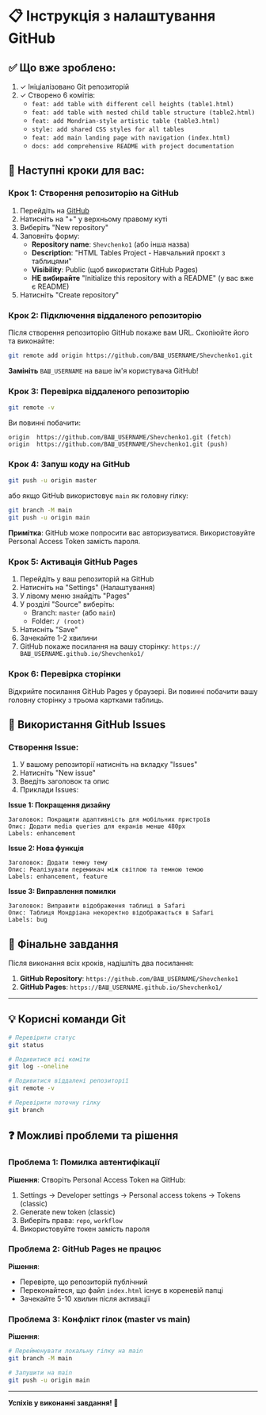 # 📋 Інструкція з налаштування GitHub

## ✅ Що вже зроблено:

1. ✓ Ініціалізовано Git репозиторій
2. ✓ Створено 6 комітів:
   - `feat: add table with different cell heights (table1.html)`
   - `feat: add table with nested child table structure (table2.html)`
   - `feat: add Mondrian-style artistic table (table3.html)`
   - `style: add shared CSS styles for all tables`
   - `feat: add main landing page with navigation (index.html)`
   - `docs: add comprehensive README with project documentation`

## 🚀 Наступні кроки для вас:

### Крок 1: Створення репозиторію на GitHub

1. Перейдіть на [GitHub](https://github.com)
2. Натисніть на "+" у верхньому правому куті
3. Виберіть "New repository"
4. Заповніть форму:
   - **Repository name**: `Shevchenko1` (або інша назва)
   - **Description**: "HTML Tables Project - Навчальний проєкт з таблицями"
   - **Visibility**: Public (щоб використати GitHub Pages)
   - **НЕ вибирайте** "Initialize this repository with a README" (у вас вже є README)
5. Натисніть "Create repository"

### Крок 2: Підключення віддаленого репозиторію

Після створення репозиторію GitHub покаже вам URL. Скопіюйте його та виконайте:

```bash
git remote add origin https://github.com/ВАШ_USERNAME/Shevchenko1.git
```

**Замініть** `ВАШ_USERNAME` на ваше ім'я користувача GitHub!

### Крок 3: Перевірка віддаленого репозиторію

```bash
git remote -v
```

Ви повинні побачити:
```
origin  https://github.com/ВАШ_USERNAME/Shevchenko1.git (fetch)
origin  https://github.com/ВАШ_USERNAME/Shevchenko1.git (push)
```

### Крок 4: Запуш коду на GitHub

```bash
git push -u origin master
```

або якщо GitHub використовує `main` як головну гілку:

```bash
git branch -M main
git push -u origin main
```

**Примітка**: GitHub може попросити вас авторизуватися. Використовуйте Personal Access Token замість пароля.

### Крок 5: Активація GitHub Pages

1. Перейдіть у ваш репозиторій на GitHub
2. Натисніть на "Settings" (Налаштування)
3. У лівому меню знайдіть "Pages"
4. У розділі "Source" виберіть:
   - Branch: `master` (або `main`)
   - Folder: `/ (root)`
5. Натисніть "Save"
6. Зачекайте 1-2 хвилини
7. GitHub покаже посилання на вашу сторінку: `https://ВАШ_USERNAME.github.io/Shevchenko1/`

### Крок 6: Перевірка сторінки

Відкрийте посилання GitHub Pages у браузері. Ви повинні побачити вашу головну сторінку з трьома картками таблиць.

## 📝 Використання GitHub Issues

### Створення Issue:

1. У вашому репозиторії натисніть на вкладку "Issues"
2. Натисніть "New issue"
3. Введіть заголовок та опис
4. Приклади Issues:

**Issue 1: Покращення дизайну**
```
Заголовок: Покращити адаптивність для мобільних пристроїв
Опис: Додати media queries для екранів менше 480px
Labels: enhancement
```

**Issue 2: Нова функція**
```
Заголовок: Додати темну тему
Опис: Реалізувати перемикач між світлою та темною темою
Labels: enhancement, feature
```

**Issue 3: Виправлення помилки**
```
Заголовок: Виправити відображення таблиці в Safari
Опис: Таблиця Мондріана некоректно відображається в Safari
Labels: bug
```

## 🎯 Фінальне завдання

Після виконання всіх кроків, надішліть два посилання:

1. **GitHub Repository**: `https://github.com/ВАШ_USERNAME/Shevchenko1`
2. **GitHub Pages**: `https://ВАШ_USERNAME.github.io/Shevchenko1/`

---

## 💡 Корисні команди Git

```bash
# Перевірити статус
git status

# Подивитися всі коміти
git log --oneline

# Подивитися віддалені репозиторії
git remote -v

# Перевірити поточну гілку
git branch
```

## ❓ Можливі проблеми та рішення

### Проблема 1: Помилка автентифікації
**Рішення**: Створіть Personal Access Token на GitHub:
1. Settings → Developer settings → Personal access tokens → Tokens (classic)
2. Generate new token (classic)
3. Виберіть права: `repo`, `workflow`
4. Використовуйте токен замість пароля

### Проблема 2: GitHub Pages не працює
**Рішення**:
- Перевірте, що репозиторій публічний
- Переконайтеся, що файл `index.html` існує в кореневій папці
- Зачекайте 5-10 хвилин після активації

### Проблема 3: Конфлікт гілок (master vs main)
**Рішення**:
```bash
# Перейменувати локальну гілку на main
git branch -M main

# Запушити на main
git push -u origin main
```

---

**Успіхів у виконанні завдання! 🚀**

